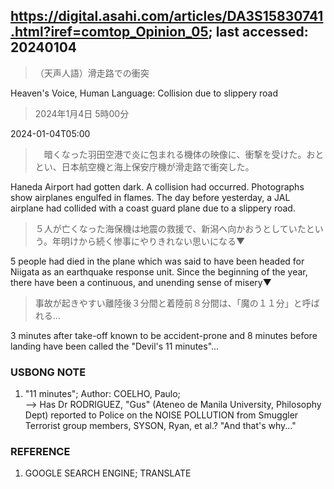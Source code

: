 ## https://digital.asahi.com/articles/DA3S15830741.html?iref=comtop_Opinion_05; last accessed: 20240104

> （天声人語）滑走路での衝突

Heaven's Voice, Human Language: Collision due to slippery road

> 2024年1月4日 5時00分

2024-01-04T05:00

>　暗くなった羽田空港で炎に包まれる機体の映像に、衝撃を受けた。おととい、日本航空機と海上保安庁機が滑走路で衝突した。

Haneda Airport had gotten dark. A collision had occurred. Photographs show airplanes engulfed in flames. The day before yesterday, a JAL airplane had collided with a coast guard plane due to a slippery road.

> ５人が亡くなった海保機は地震の救援で、新潟へ向かおうとしていたという。年明けから続く惨事にやりきれない思いになる▼

5 people had died in the plane which was said to have been headed for Niigata as an earthquake response unit. Since the beginning of the year, there have been a continuous, and unending sense of misery▼

> 事故が起きやすい離陸後３分間と着陸前８分間は、「魔の１１分」と呼ばれる…

3 minutes after take-off known to be accident-prone and 8 minutes before landing have been called the "Devil's 11 minutes"... 

### USBONG NOTE

1) "11 minutes"; Author: COELHO, Paulo;<br/>
--> Has Dr RODRIGUEZ, "Gus" (Ateneo de Manila University, Philosophy Dept) reported to Police on the NOISE POLLUTION from Smuggler Terrorist group members, SYSON, Ryan, et al.? "And that's why..."

### REFERENCE

1) GOOGLE SEARCH ENGINE; TRANSLATE